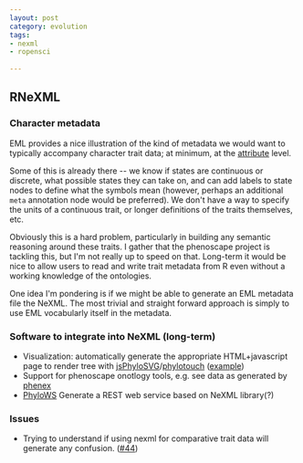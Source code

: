 ```yaml
---
layout: post 
category: evolution
tags: 
- nexml
- ropensci
 
---
```





## RNeXML

### Character metadata

EML provides a nice illustration of the kind of metadata we would want to typically accompany character trait data; at minimum, at the [attribute](http://knb.ecoinformatics.org/software/eml/eml-2.1.1/eml-attribute) level.  

Some of this is already there -- we know if states are continuous or discrete, what possible states they can take on, and can add labels to state nodes to define what the symbols mean (however, perhaps an additional `meta` annotation node would be preferred).  We don't have a way to specify the units of a continuous trait, or longer definitions of the traits themselves, etc.  

Obviously this is a hard problem, particularly in building any semantic reasoning around these traits.  I gather that the phenoscape project is tackling this, but I'm not really up to speed on that.  Long-term it would be nice to allow users to read and write trait metadata from R even without a working knowledge of the ontologies.  


One idea I'm pondering is if we might be able to generate an EML metadata file the NeXML. The most trivial and straight forward approach is simply to use EML vocabularly itself in the metadata.  


### Software to integrate into NeXML (long-term)

- Visualization: automatically generate the appropriate HTML+javascript page to render tree with [jsPhyloSVG](http://www.jsphylosvg.com)/[phylotouch](http://www.phylotouch.com/) ([example](http://www.phylotouch.com/tm7/#))
- Support for phenoscape onotlogy tools, e.g. see data as generated by [phenex](http://phenoscape.org/wiki/Phenex)
- [PhyloWS](https://www.nescent.org/wg/evoinfo/index.php?title=PhyloWS) Generate a REST web service based on NeXML library(?)



### Issues

- Trying to understand if using nexml for comparative trait data will generate any confusion.  ([#44](https://github.com/ropensci/RNeXML/issues/44))

